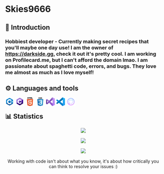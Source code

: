 #  Skies9666


## 📃 Introduction
### Hobbiest developer - Currently making secret recipes that you'll maybe one day use! I am the owner of https://darkside.gg, check it out it's pretty cool. I am working on Profilecard.me, but I can't afford the domain lmao. I am passionate about spaghetti code, errors, and bugs. They love me almost as much as I love myself!

## ⚙️ Languages and tools
<img style="margin-right: 5px" align="left" alt="C++" width="28px" src="icons/cpp.png" />
<img style="margin-right: 5px" align="left" alt="C#" width="28px" src="icons/c-logo-icon-28402.png" />
<img style="margin-right: 5px" align="left" alt="HTML5" width="28px" src="https://raw.githubusercontent.com/github/explore/80688e429a7d4ef2fca1e82350fe8e3517d3494d/topics/html/html.png" />
<img style="margin-right: 5px" align="left" alt="CSS3" width="28px" src="https://raw.githubusercontent.com/github/explore/80688e429a7d4ef2fca1e82350fe8e3517d3494d/topics/css/css.png" />
<img style="margin-right: 5px" align="left" alt="Visual Studio" width="28px" src="icons/MSVC.png"/>
<img style="margin-right: 5px" align="left" alt="Visual Studio Code" src="https://raw.githubusercontent.com/github/explore/80688e429a7d4ef2fca1e82350fe8e3517d3494d/topics/visual-studio-code/visual-studio-code.png" width="28px">
<img style="margin-right: 5px" align="left" alt="GitHub" width="28px" src="icons/github.png"/>
<br>

## 📊 Statistics 
<p align="center">
  <a href="https://discord.com/users/349626663103102976">
  <img width="400" src="https://lanyard.cnrad.dev/api/349626663103102976">
  </a>
</p>
<div style="display: flex-box">
  <div>
<p align="center">
  <img width="400" src="https://github-readme-stats.vercel.app/api?username=Skies966&show_icons=true&theme=radical">
</p>
  </div>
  <div>
<p align="center">
  <img width="400" src="https://github-readme-stats.vercel.app/api/top-langs/?username=Skies966&layout=compact&theme=radical">
</p>
  </div>
</div>
<p align="center">
    Working with code isn't about what you know, it's about how critically you can think to resolve your issues :)
</p>


